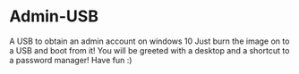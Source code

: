 # Admin-USB
A USB to obtain an admin account on windows 10
Just burn the image on to a USB and boot from it!
You will be greeted with a desktop and a shortcut to a password manager!
Have fun :)
